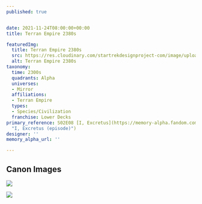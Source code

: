 ```yaml
---
published: true


date: 2021-11-24T08:00:00+00:00
title: Terran Empire 2380s

featuredImg:
  title: Terran Empire 2380s
  src: https://res.cloudinary.com/startrekdesignproject-com/image/upload/v1637802968/Terran-Empire-2380s.png
  alt: Terran Empire 2380s
taxonomy:
  time: 2300s
  quadrants: Alpha
  universes:
  - Mirror
  affiliations:
  - Terran Empire
  types:
  - Species/Civilization
  franchise: Lower Decks
primary_reference: S02E08 [I, Excretus](https://memory-alpha.fandom.com/wiki/I,_Excretus_(episode)
  "I, Excretus (episode)")
designer: ''
memory_alpha_url: ''

---
```

## Canon Images

![](https://res.cloudinary.com/startrekdesignproject-com/image/upload/v1637802969/Terran-Empire-2380s_LDS-2x8-2.jpg)

![](https://res.cloudinary.com/startrekdesignproject-com/image/upload/v1637802968/Terran-Empire-2380s_LDS-2x8-1.jpg)